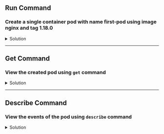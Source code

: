## Run Command
### Create a single container pod with name first-pod using image nginx and tag 1.18.0

<details>
  <summary>Solution</summary>
    Use the Imperative command to create the POD as below.
    
    `kubectl run first-pod --image=nginx:1.18.0 --restart=Never`{{execute}}
</details>

---

## Get Command 
### View the created pod using ```get``` command

<details>
  <summary>Solution</summary> 
    Get pod with pod name:

      `kubectl get pod first-pod -w`{{execute}}  
  > Note: if the status of the pod is not Running, you can watch the pod like this`kubectl get pod first-pod`{{execute}} . Once the status is Running, you can exit this command with CTL + C

    As you notice this pod is 1/1 ready which means the 1 container is running out of total of 1 container. This is important as some cases you may notice the pod status is running however there would be ```0``` containers running. In those scenarios you may need to inspect the pod events for the errors and fix it.

    If one needs to know additional information of pod such as Node name and IP address, then use:

      `kubectl get pod first-pod -o wide`{{execute}}
</details>

---

## Describe Command
### View the events of the pod using ```describe``` command

<details>
  <summary>Solution</summary> 
    Describe command displays the pod detials, events and status.

    `kubectl describe pod first-pod`{{execute}}
</details>